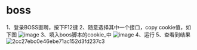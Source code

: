 # boss
1、登录BOSS直聘，按下F12键
2、随意选择其中一个接口，copy cookie值，如下图
![image](https://user-images.githubusercontent.com/21275254/207217418-9e9d4257-d9f7-4fc5-8810-7d6e88770f86.png)
3、填入boos脚本的cookie_中
![image](https://user-images.githubusercontent.com/21275254/207217475-47b6924c-824e-4706-bd3c-1a91003d5fae.png)
4、运行
5、查看到结果
![2cc27ebc0e46ebe71ac152d3fd237c3](https://user-images.githubusercontent.com/21275254/207217492-b36dbba2-a662-4a34-abd6-147f743638ba.png)
